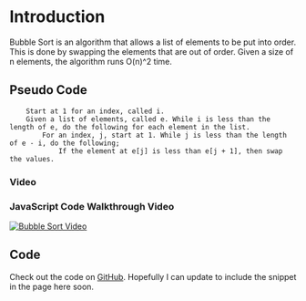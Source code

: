 # Introduction
Bubble Sort is an algorithm that allows a list of elements to be put into order. This is done by swapping the elements that are out of order. Given a size of n elements, the algorithm runs O(n)^2 time.

## Pseudo Code
```
    Start at 1 for an index, called i.
    Given a list of elements, called e. While i is less than the length of e, do the following for each element in the list. 
        For an index, j, start at 1. While j is less than the length of e - i, do the following;
            If the element at e[j] is less than e[j + 1], then swap the values.
```

### Video
### JavaScript Code Walkthrough Video

[![Bubble Sort Video](https://img.youtube.com/vi/T-14OjQE1uc/0.jpg)](https://www.youtube.com/watch?v=T-14OjQE1uc)

## Code
Check out the code on [GitHub](https://github.com/pmcavoy89/bubble-sort/blob/master/bubble-sort.js). Hopefully I can update to include the snippet in the page here soon.

